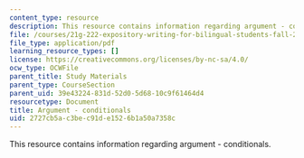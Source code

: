 ```yaml
---
content_type: resource
description: This resource contains information regarding argument - conditionals.
file: /courses/21g-222-expository-writing-for-bilingual-students-fall-2002/2727cb5ac3bec91de1526b1a50a7358c_MIT21G_222F02_argmntcondit.pdf
file_type: application/pdf
learning_resource_types: []
license: https://creativecommons.org/licenses/by-nc-sa/4.0/
ocw_type: OCWFile
parent_title: Study Materials
parent_type: CourseSection
parent_uid: 39e43224-831d-52d0-5d68-10c9f61464d4
resourcetype: Document
title: Argument - conditionals
uid: 2727cb5a-c3be-c91d-e152-6b1a50a7358c
---
```

This resource contains information regarding argument - conditionals.
